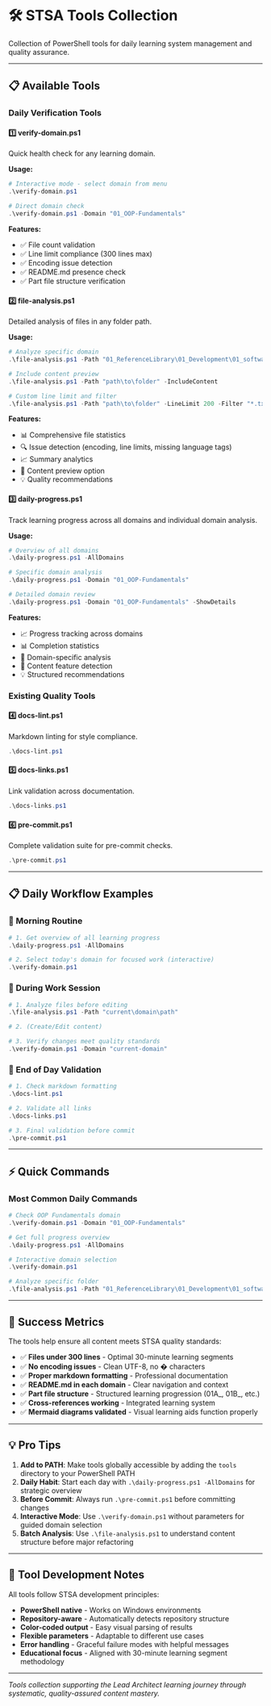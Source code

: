 # 🛠️ STSA Tools Collection

Collection of PowerShell tools for daily learning system management and quality assurance.

---

## 📋 Available Tools

### Daily Verification Tools

#### 1️⃣ **verify-domain.ps1**

Quick health check for any learning domain.

**Usage:**

```powershell
# Interactive mode - select domain from menu
.\verify-domain.ps1

# Direct domain check
.\verify-domain.ps1 -Domain "01_OOP-Fundamentals"
```

**Features:**

- ✅ File count validation
- ✅ Line limit compliance (300 lines max)
- ✅ Encoding issue detection
- ✅ README.md presence check
- ✅ Part file structure verification

#### 2️⃣ **file-analysis.ps1**

Detailed analysis of files in any folder path.

**Usage:**

```powershell
# Analyze specific domain
.\file-analysis.ps1 -Path "01_ReferenceLibrary\01_Development\01_software-design-principles\01_OOP-Fundamentals"

# Include content preview
.\file-analysis.ps1 -Path "path\to\folder" -IncludeContent

# Custom line limit and filter
.\file-analysis.ps1 -Path "path\to\folder" -LineLimit 200 -Filter "*.txt"
```

**Features:**

- 📊 Comprehensive file statistics
- 🔍 Issue detection (encoding, line limits, missing language tags)
- 📈 Summary analytics
- 👀 Content preview option
- 💡 Quality recommendations

#### 3️⃣ **daily-progress.ps1**

Track learning progress across all domains and individual domain analysis.

**Usage:**

```powershell
# Overview of all domains
.\daily-progress.ps1 -AllDomains

# Specific domain analysis
.\daily-progress.ps1 -Domain "01_OOP-Fundamentals"

# Detailed domain review
.\daily-progress.ps1 -Domain "01_OOP-Fundamentals" -ShowDetails
```

**Features:**

- 📈 Progress tracking across domains
- 📊 Completion statistics
- 🎯 Domain-specific analysis
- 📝 Content feature detection
- 💡 Structured recommendations

### Existing Quality Tools

#### 4️⃣ **docs-lint.ps1**

Markdown linting for style compliance.

```powershell
.\docs-lint.ps1
```

#### 5️⃣ **docs-links.ps1**

Link validation across documentation.

```powershell
.\docs-links.ps1
```

#### 6️⃣ **pre-commit.ps1**

Complete validation suite for pre-commit checks.

```powershell
.\pre-commit.ps1
```

---

## 📋 Daily Workflow Examples

### 🌅 Morning Routine

```powershell
# 1. Get overview of all learning progress
.\daily-progress.ps1 -AllDomains

# 2. Select today's domain for focused work (interactive)
.\verify-domain.ps1
```

### 🎯 During Work Session

```powershell
# 1. Analyze files before editing
.\file-analysis.ps1 -Path "current\domain\path"

# 2. (Create/Edit content)

# 3. Verify changes meet quality standards
.\verify-domain.ps1 -Domain "current-domain"
```

### 🌙 End of Day Validation

```powershell
# 1. Check markdown formatting
.\docs-lint.ps1

# 2. Validate all links
.\docs-links.ps1

# 3. Final validation before commit
.\pre-commit.ps1
```

---

## ⚡ Quick Commands

### Most Common Daily Commands

```powershell
# Check OOP Fundamentals domain
.\verify-domain.ps1 -Domain "01_OOP-Fundamentals"

# Get full progress overview
.\daily-progress.ps1 -AllDomains

# Interactive domain selection
.\verify-domain.ps1

# Analyze specific folder
.\file-analysis.ps1 -Path "01_ReferenceLibrary\01_Development\01_software-design-principles\01_OOP-Fundamentals"
```

---

## 🎯 Success Metrics

The tools help ensure all content meets STSA quality standards:

- ✅ **Files under 300 lines** - Optimal 30-minute learning segments
- ✅ **No encoding issues** - Clean UTF-8, no � characters
- ✅ **Proper markdown formatting** - Professional documentation
- ✅ **README.md in each domain** - Clear navigation and context
- ✅ **Part file structure** - Structured learning progression (01A_, 01B_, etc.)
- ✅ **Cross-references working** - Integrated learning system
- ✅ **Mermaid diagrams validated** - Visual learning aids function properly

---

## 💡 Pro Tips

1. **Add to PATH**: Make tools globally accessible by adding the `tools` directory to your PowerShell PATH
2. **Daily Habit**: Start each day with `.\daily-progress.ps1 -AllDomains` for strategic overview
3. **Before Commit**: Always run `.\pre-commit.ps1` before committing changes
4. **Interactive Mode**: Use `.\verify-domain.ps1` without parameters for guided domain selection
5. **Batch Analysis**: Use `.\file-analysis.ps1` to understand content structure before major refactoring

---

## 🔧 Tool Development Notes

All tools follow STSA development principles:

- **PowerShell native** - Works on Windows environments
- **Repository-aware** - Automatically detects repository structure
- **Color-coded output** - Easy visual parsing of results
- **Flexible parameters** - Adaptable to different use cases
- **Error handling** - Graceful failure modes with helpful messages
- **Educational focus** - Aligned with 30-minute learning segment methodology

---

*Tools collection supporting the Lead Architect learning journey through systematic, quality-assured content mastery.*
